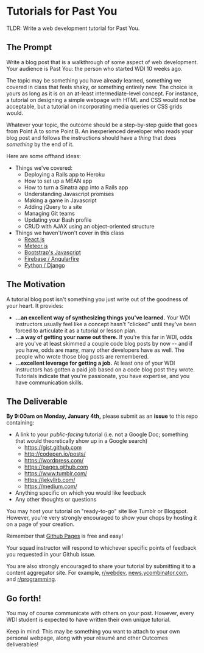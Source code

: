 # Tutorials for Past You

TLDR: Write a web development tutorial for Past You.

## The Prompt

Write a blog post that is a walkthrough of some aspect of web development. Your audience is Past You: the person who started WDI 10 weeks ago.

The topic may be something you have already learned, something we covered in class that feels shaky, or something entirely new. The choice is yours as long as it is on an at-least intermediate-level concept. For instance, a tutorial on designing a simple webpage with HTML and CSS would not be acceptable, but a tutorial on incorporating media queries or CSS grids would. 

Whatever your topic, the outcome should be a step-by-step guide that goes from Point A to some Point B. An inexperienced developer who reads your blog post and follows the instructions should have a *thing* that does *something* by the end of it.

Here are some offhand ideas:

- Things we've covered:
  - Deploying a Rails app to Heroku
  - How to set up a MEAN app
  - How to turn a Sinatra app into a Rails app
  - Understanding Javascript promises
  - Making a game in Javascript
  - Adding jQuery to a site
  - Managing Git teams
  - Updating your Bash profile
  - CRUD with AJAX using an object-oriented structure
- Things we haven't/won't cover in this class
  - [React.js](https://github.com/ga-dc/curriculum/tree/master/08-single-page-web-apps/react)
  - [Meteor.js](http://locker.wdidc.org/JavaScript/Discover%2bMeteor%2bStarter%2bEdition.pdf)
  - [Bootstrap's Javascript](http://getbootstrap.com/javascript/)
  - [Firebase / Angularfire](https://github.com/ga-dc/curriculum/tree/master/10-angular/firebase_in_angular)
  - [Python / Django](https://docs.djangoproject.com/en/1.9/intro/tutorial01/)

## The Motivation

A tutorial blog post isn't something you just write out of the goodness of your heart. It provides:

- **...an excellent way of synthesizing things you've learned.** Your WDI instructors usually feel like a concept hasn't "clicked" until they've been forced to articulate it as a tutorial or lesson plan.
- **...a way of getting your name out there.** If you're this far in WDI, odds are you've at least skimmed a couple code blog posts by now -- and if you have, odds are many, many other developers have as well. The people who wrote those blog posts are remembered.
- **...excellent leverage for getting a job.** At least one of your WDI instructors has gotten a paid job based on a code blog post they wrote. Tutorials indicate that you're passionate, you have expertise, and you have communication skills.

## The Deliverable

**By 9:00am on Monday, January 4th,** please submit as an **issue** to this repo containing:

- A link to your *public-facing* tutorial (i.e. not a Google Doc; something that would theoretically show up in a Google search)
  - https://gist.github.com
  - http://codepen.io/posts/
  - https://wordpress.com/
  - https://pages.github.com
  - https://www.tumblr.com/
  - https://jekyllrb.com/
  - https://medium.com/
- Anything specific on which you would like feedback
- Any other thoughts or questions

You may host your tutorial on "ready-to-go" site like Tumblr or Blogspot. However, you're very strongly encouraged to show your chops by hosting it on a page of your creation.

Remember that [Github Pages](https://pages.github.com/) is free and easy!

Your squad instructor will respond to whichever specific points of feedback you requested in your Github issue.

You are also strongly encouraged to share your tutorial by submitting it to a content aggregator site. For example, [r/webdev](http://reddit.com/r/webdev), [news.ycombinator.com](https://news.ycombinator.com/), and [r/programming](http://reddit.com/r/programming).

## Go forth!

You may of course communicate with others on your post. However, every WDI student is expected to have written their own unique tutorial.

Keep in mind: This may be something you want to attach to your own personal webpage, along with your résumé and other Outcomes deliverables!

